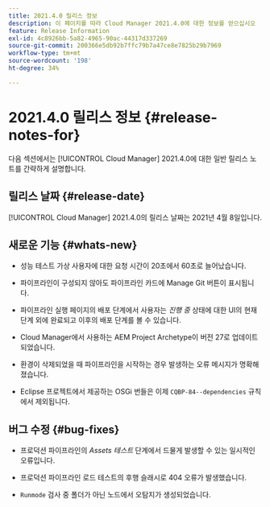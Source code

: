 ```yaml
---
title: 2021.4.0 릴리스 정보
description: 이 페이지를 따라 Cloud Manager 2021.4.0에 대한 정보를 얻으십시오
feature: Release Information
exl-id: 4c8926bb-5a82-4965-90ac-44317d337269
source-git-commit: 200366e5db92b7ffc79b7a47ce8e7825b29b7969
workflow-type: tm+mt
source-wordcount: '198'
ht-degree: 34%

---
```


# 2021.4.0 릴리스 정보 {#release-notes-for}

다음 섹션에서는 [!UICONTROL Cloud Manager] 2021.4.0에 대한 일반 릴리스 노트를 간략하게 설명합니다.

## 릴리스 날짜 {#release-date}

[!UICONTROL Cloud Manager] 2021.4.0의 릴리스 날짜는 2021년 4월 8일입니다.

## 새로운 기능 {#whats-new}

* 성능 테스트 가상 사용자에 대한 요청 시간이 20초에서 60초로 늘어났습니다.

* 파이프라인이 구성되지 않아도 파이프라인 카드에 Manage Git 버튼이 표시됩니다.

* 파이프라인 실행 페이지의 배포 단계에서 사용자는 *진행 중* 상태에 대한 UI의 현재 단계 외에 완료되고 이후의 배포 단계를 볼 수 있습니다.

* Cloud Manager에서 사용하는 AEM Project Archetype이 버전 27로 업데이트되었습니다.

* 환경이 삭제되었을 때 파이프라인을 시작하는 경우 발생하는 오류 메시지가 명확해졌습니다.

* Eclipse 프로젝트에서 제공하는 OSGi 번들은 이제 `CQBP-84--dependencies` 규칙에서 제외됩니다.

## 버그 수정 {#bug-fixes}

* 프로덕션 파이프라인의 *Assets 테스트* 단계에서 드물게 발생할 수 있는 일시적인 오류입니다.

* 프로덕션 파이프라인 로드 테스트의 후행 슬래시로 404 오류가 발생했습니다.

* `Runmode` 검사 중 폴더가 아닌 노드에서 오탐지가 생성되었습니다.
